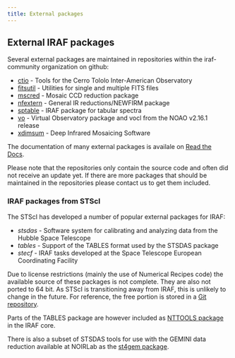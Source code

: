 ```yaml
---
title: External packages
---
```


## External IRAF packages

Several external packages are maintained in repositories within the
iraf-community organization on github:

* [ctio](https://github.com/iraf-community/iraf-ctio) -
  Tools for the Cerro Tololo Inter-American Observatory
* [fitsutil](https://github.com/iraf-community/iraf-fitsutil) -
  Utilities for single and multiple FITS files
* [mscred](https://github.com/iraf-community/iraf-mscred) -
  Mosaic CCD reduction package
* [nfextern](https://github.com/iraf-community/iraf-nfextern) -
  General IR reductions/NEWFIRM package 
* [sptable](https://github.com/iraf-community/iraf-sptable) -
  IRAF package for tabular spectra
* [vo](https://github.com/iraf-community/iraf-vo) -
  Virtual Observatory package and vocl from the NOAO v2.16.1 release
* [xdimsum](https://github.com/iraf-community/iraf-xdimsum) -
   Deep Infrared Mosaicing Software

The documentation of many external packages is availale on [Read the
Docs](https://iraf.readthedocs.io/en/latest/tasks/extern.html).

Please note that the repositories only contain the source code and often did
not receive an update yet. If there are more packages that should be
maintained in the repositories please contact us to get them included.

### IRAF packages from STScI

The STScI has developed a number of popular external packages for IRAF:

* *stsdas* - Software system for calibrating and analyzing data from the
  Hubble Space Telescope
* *tables* - Support of the TABLES format used by the STSDAS package
* *stecf* - IRAF tasks developed at the Space Telescope European Coordinating 
  Facility

Due to license restrictions (mainly the use of Numerical Recipes code)
the available source of these packages is not complete. They are also
not ported to 64 bit. As STScI is transitioning away from IRAF, this
is unlikely to change in the future. For reference, the free portion
is stored in a [Git repository](https://github.com/iraf-community/stsdas).

Parts of the TABLES package are however included as 
[NTTOOLS package](https://iraf.readthedocs.io/en/latest/tasks/utilities/nttools/index.html)
in the IRAF core.

There is also a subset of STSDAS tools for use with the GEMINI data
reduction available at NOIRLab as the
[st4gem package](https://gitlab.com/nsf-noirlab/csdc/usngo/iraf/st4gem).

